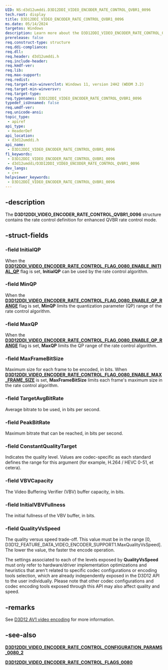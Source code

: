 ```yaml
---
UID: NS:d3d12umddi.D3D12DDI_VIDEO_ENCODER_RATE_CONTROL_QVBR1_0096
tech.root: display
title: D3D12DDI_VIDEO_ENCODER_RATE_CONTROL_QVBR1_0096
ms.date: 05/14/2024
targetos: Windows
description: Learn more about the D3D12DDI_VIDEO_ENCODER_RATE_CONTROL_QVBR1_0096 structure.
prerelease: false
req.construct-type: structure
req.ddi-compliance: 
req.dll: 
req.header: d3d12umddi.h
req.include-header: 
req.kmdf-ver: 
req.lib: 
req.max-support: 
req.redist: 
req.target-min-winverclnt: Windows 11, version 24H2 (WDDM 3.2)
req.target-min-winversvr: 
req.target-type: 
req.typenames: D3D12DDI_VIDEO_ENCODER_RATE_CONTROL_QVBR1_0096
typedef_isUnnamed: false
req.umdf-ver: 
req.unicode-ansi: 
topic_type:
 - apiref
api_type:
 - HeaderDef
api_location:
 - d3d12umddi.h
api_name:
 - D3D12DDI_VIDEO_ENCODER_RATE_CONTROL_QVBR1_0096
f1_keywords:
 - D3D12DDI_VIDEO_ENCODER_RATE_CONTROL_QVBR1_0096
 - d3d12umddi/D3D12DDI_VIDEO_ENCODER_RATE_CONTROL_QVBR1_0096
dev_langs:
 - c++
helpviewer_keywords:
 - D3D12DDI_VIDEO_ENCODER_RATE_CONTROL_QVBR1_0096
---
```


## -description

The **D3D12DDI_VIDEO_ENCODER_RATE_CONTROL_QVBR1_0096** structure contains the rate control definition for enhanced QVBR rate control mode.

## -struct-fields

### -field InitialQP

When the [**D3D12DDI_VIDEO_ENCODER_RATE_CONTROL_FLAG_0080_ENABLE_INITIAL_QP**](ne-d3d12umddi-d3d12ddi_video_encoder_rate_control_flags_0080.md) flag is set, **InitialQP** can be used by the rate control algorithm.

### -field MinQP

When the [**D3D12DDI_VIDEO_ENCODER_RATE_CONTROL_FLAG_0080_ENABLE_QP_RANGE**](ne-d3d12umddi-d3d12ddi_video_encoder_rate_control_flags_0080.md) flag is set, **MinQP** limits the quantization parameter (QP) range of the rate control algorithm.

### -field MaxQP

When the [**D3D12DDI_VIDEO_ENCODER_RATE_CONTROL_FLAG_0080_ENABLE_QP_RANGE**](ne-d3d12umddi-d3d12ddi_video_encoder_rate_control_flags_0080.md) flag is set, **MaxQP** limits the QP range of the rate control algorithm.

### -field MaxFrameBitSize

Maximum size for each frame to be encoded, in bits. When [**D3D12DDI_VIDEO_ENCODER_RATE_CONTROL_FLAG_0080_ENABLE_MAX_FRAME_SIZE**](ne-d3d12umddi-d3d12ddi_video_encoder_rate_control_flags_0080.md) is set, **MaxFrameBitSize** limits each frame's maximum size in the rate control algorithm.

### -field TargetAvgBitRate

Average bitrate to be used, in bits per second.

### -field PeakBitRate

Maximum bitrate that can be reached, in bits per second.

### -field ConstantQualityTarget

Indicates the quality level. Values are codec-specific as each standard defines the range for this argument (for example, H.264 / HEVC 0-51, et cetera).

### -field VBVCapacity

The Video Buffering Verifier (VBV) buffer capacity, in bits.

### -field InitialVBVFullness

The initial fullness of the VBV buffer, in bits.

### -field QualityVsSpeed

The quality versus speed trade-off. This value must be in the range [0, D3D12_FEATURE_DATA_VIDEO_ENCODER_SUPPORT1.MaxQualityVsSpeed]. The lower the value, the faster the encode operation.

The settings associated to each of the levels exposed by **QualityVsSpeed** must only refer to hardware/driver implementation optimizations and heuristics that aren't related to specific codec configurations or encoding tools selection, which are already independently exposed in the D3D12 API to the user individually. Please note that other codec configurations and codec encoding tools exposed through this API may also affect quality and speed.

## -remarks

See [D3D12 AV1 video encoding](/windows-hardware/drivers/display/video-encoding-d3d12-av1) for more information.

## -see-also

[**D3D12DDI_VIDEO_ENCODER_RATE_CONTROL_CONFIGURATION_PARAMS_0080_2**](ns-d3d12umddi-d3d12ddi_video_encoder_rate_control_configuration_params_0080_2.md)

[**D3D12DDI_VIDEO_ENCODER_RATE_CONTROL_FLAGS_0080**](ne-d3d12umddi-d3d12ddi_video_encoder_rate_control_flags_0080.md)
